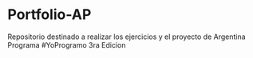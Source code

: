 # Portfolio-AP
Repositorio destinado a realizar los ejercicios y el proyecto de Argentina Programa #YoProgramo 3ra Edicion

